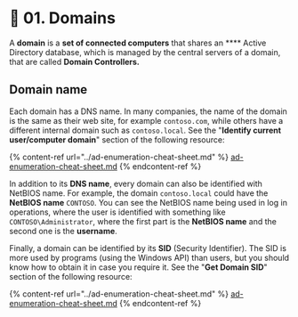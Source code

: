 # 📓 01. Domains

A **domain** is a **set of connected computers** that shares an **** Active Directory database, which is managed by the central servers of a domain, that are called **Domain Controllers.**

## Domain name

Each domain has a DNS name. In many companies, the name of the domain is the same as their web site, for example `contoso.com`, while others have a different internal domain such as `contoso.local`. See the "**Identify current user/computer domain**" section of the following resource:

{% content-ref url="../ad-enumeration-cheat-sheet.md" %}
[ad-enumeration-cheat-sheet.md](../ad-enumeration-cheat-sheet.md)
{% endcontent-ref %}

In addition to its **DNS name**, every domain can also be identified with NetBIOS name. For example, the domain `contoso.local` could have the **NetBIOS name** `CONTOSO`. You can see the NetBIOS name being used in log in operations, where the user is identified with something like `CONTOSO\Administrator`, where the first part is the **NetBIOS name** and the second one is the **username**.

Finally, a domain can be identified by its **SID** (Security Identifier). The SID is more used by programs (using the Windows API) than users, but you should know how to obtain it in case you require it. See the "**Get Domain SID**" section of the following resource:

{% content-ref url="../ad-enumeration-cheat-sheet.md" %}
[ad-enumeration-cheat-sheet.md](../ad-enumeration-cheat-sheet.md)
{% endcontent-ref %}
